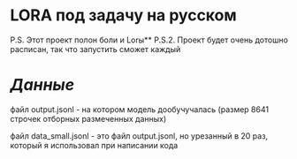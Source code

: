 # **LORA под задачу на русском** 

P.S. Этот проект полон боли и Lorы** 
P.S.2. Проект будет очень дотошно расписан, так что запустить сможет каждый


# **___Данные___**

файл output.jsonl - на котором модель дообучучалась (размер 8641 строчек отборных размеченных данных)

файл data_small.jsonl - это файл output.jsonl, но урезанный в 20 раз, который я использовал при написании кода 


